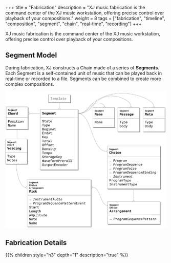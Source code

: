 +++
title = "Fabrication"
description = "XJ music fabrication is the command center of the XJ music workstation, offering precise control over playback of your compositions."
weight = 8
tags = ["fabrication", "timeline", "composition", "segment", "chain", "real-time", "recording"]
+++

XJ music fabrication is the command center of the XJ music workstation, offering precise control over playback of your compositions.


## Segment Model

During fabrication, XJ constructs a Chain made of a series of **Segments**. Each Segment is a self-contained unit of music that can be played back in real-time or recorded to a file. Segments can be combined to create more complex compositions.

![XJ music Segment Entity Model](xj-music-segment-entity-model.png)


## Fabrication Details

{{% children style="h3" depth="1" description="true" %}}

